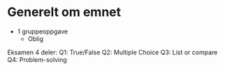 # Generelt om emnet

- 1 gruppeoppgave 
    - Oblig

Eksamen 4 deler:
Q1: True/False
Q2: Multiple Choice
Q3: List or compare
Q4: Problem-solving

